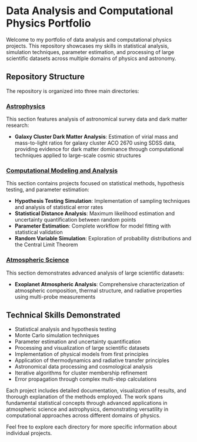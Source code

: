 # Data Analysis and Computational Physics Portfolio

Welcome to my portfolio of data analysis and computational physics projects. This repository showcases my skills in statistical analysis, simulation techniques, parameter estimation, and processing of large scientific datasets across multiple domains of physics and astronomy.

## Repository Structure

The repository is organized into three main directories:

### [Astrophysics](./Astrophysics/)
This section features analysis of astronomical survey data and dark matter research:
- **Galaxy Cluster Dark Matter Analysis**: Estimation of virial mass and mass-to-light ratios for galaxy cluster ACO 2670 using SDSS data, providing evidence for dark matter dominance through computational techniques applied to large-scale cosmic structures

### [Computational Modeling and Analysis](./Computational%20Modeling%20and%20Analysis/)
This section contains projects focused on statistical methods, hypothesis testing, and parameter estimation:
- **Hypothesis Testing Simulation**: Implementation of sampling techniques and analysis of statistical error rates
- **Statistical Distance Analysis**: Maximum likelihood estimation and uncertainty quantification between random points
- **Parameter Estimation**: Complete workflow for model fitting with statistical validation
- **Random Variable Simulation**: Exploration of probability distributions and the Central Limit Theorem

### [Atmospheric Science](./Atmospheric%20Science/)
This section demonstrates advanced analysis of large scientific datasets:
- **Exoplanet Atmospheric Analysis**: Comprehensive characterization of atmospheric composition, thermal structure, and radiative properties using multi-probe measurements

## Technical Skills Demonstrated

- Statistical analysis and hypothesis testing
- Monte Carlo simulation techniques
- Parameter estimation and uncertainty quantification
- Processing and visualization of large scientific datasets
- Implementation of physical models from first principles
- Application of thermodynamics and radiative transfer principles
- Astronomical data processing and cosmological analysis
- Iterative algorithms for cluster membership refinement
- Error propagation through complex multi-step calculations

Each project includes detailed documentation, visualization of results, and thorough explanation of the methods employed. The work spans fundamental statistical concepts through advanced applications in atmospheric science and astrophysics, demonstrating versatility in computational approaches across different domains of physics.

Feel free to explore each directory for more specific information about individual projects.
